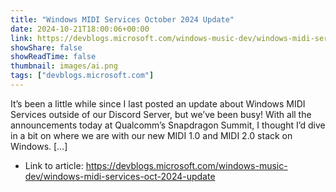 ```yaml
---
title: "Windows MIDI Services October 2024 Update"
date: 2024-10-21T18:00:06+00:00
link: https://devblogs.microsoft.com/windows-music-dev/windows-midi-services-oct-2024-update
showShare: false
showReadTime: false
thumbnail: images/ai.png
tags: ["devblogs.microsoft.com"]
---
```

It’s been a little while since I last posted an update about Windows MIDI Services outside of our Discord Server, but we’ve been busy! With all the announcements today at Qualcomm’s Snapdragon Summit, I thought I’d dive in a bit on where we are with our new MIDI 1.0 and MIDI 2.0 stack on Windows. […]

- Link to article: https://devblogs.microsoft.com/windows-music-dev/windows-midi-services-oct-2024-update